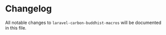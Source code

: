 # Changelog

All notable changes to `laravel-carbon-buddhist-macros` will be documented in this file.
